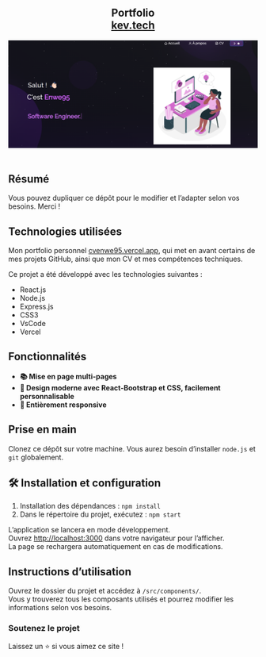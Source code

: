 <h2 align="center">
  Portfolio<br/>
  <a href="https://cvenwe95.vercel.app/" target="_blank">kev.tech</a>
</h2>
<div align="center">
  <img alt="Demo" src="./Images/readme-img.png" />
</div>

<br/>



## Résumé


Vous pouvez dupliquer ce dépôt pour le modifier et l’adapter selon vos besoins.  Merci !

## Technologies utilisées

Mon portfolio personnel [cvenwe95.vercel.app](https://cvenwe95.vercel.app/), qui met en avant certains de mes projets GitHub, ainsi que mon CV et mes compétences techniques.

Ce projet a été développé avec les technologies suivantes :

- React.js  
- Node.js  
- Express.js  
- CSS3  
- VsCode  
- Vercel  

## Fonctionnalités

- **📚 Mise en page multi-pages**  
- **🎨 Design moderne avec React-Bootstrap et CSS, facilement personnalisable**  
- **📱 Entièrement responsive**  

## Prise en main

Clonez ce dépôt sur votre machine. Vous aurez besoin d’installer `node.js` et `git` globalement.

## 🛠 Installation et configuration

1. Installation des dépendances : `npm install`
2. Dans le répertoire du projet, exécutez : `npm start`

L’application se lancera en mode développement.  
Ouvrez [http://localhost:3000](http://localhost:3000) dans votre navigateur pour l’afficher.  
La page se rechargera automatiquement en cas de modifications.

## Instructions d’utilisation

Ouvrez le dossier du projet et accédez à `/src/components/`.  
Vous y trouverez tous les composants utilisés et pourrez modifier les informations selon vos besoins.

### Soutenez le projet

Laissez un ⭐ si vous aimez ce site !